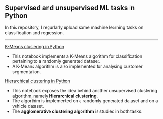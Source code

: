 ## Supervised and unsupervised ML tasks in Python

In this repository, I regurlarly upload some machine learning tasks on classification and regression.

-----------------------------------------

[K-Means clustering in Python](https://github.com/SalvishGoomanee912/Deep-learning-projects/blob/master/Machine%20learning/ML7_K-Means%20clustering.ipynb)

- This notebook implements a K-Means algorithm for classification pertaining to a randomly generated dataset.
- A K-Means algorithm is also implemented for analysing customer segmentation.

[Hierarchical clustering in Python](https://github.com/SalvishGoomanee912/Deep-learning-projects/blob/master/Machine%20learning/ML8_Hierarchical%20clustering.ipynb)

- This notebook exposes the idea behind another unsupervised clustering algorithm, namely **Hierarchical clustering**.
- The algorthim is implemented on a randomly generated dataset and on a vehicle dataset.
- The **agglomerative clustering algorithm** is studied in both tasks.
